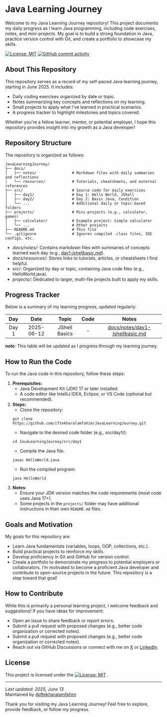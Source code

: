 # Java Learning Journey
Welcome to my Java Learning Journey repository! This project documents my daily progress as I learn Java programming, including code exercises, notes, and mini-projects. My goal is to build a strong foundation in Java, practice version control with Git, and create a portfolio to showcase my skills.  

[![License: MIT](https://img.shields.io/badge/License-MIT-yellow.svg)](LICENSE)
[![GitHub commit activity](https://img.shields.io/github/commit-activity/m/iftekharalamfahim/JavaLearningJourney)](https://github.com/iftekharalamfahim/JavaLearningJourney/commits)  
## About This Repository  
This repository serves as a record of my self-paced Java learning journey, starting in June 2025. It includes:  
- Daily coding exercises organized by date or topic.
- Notes summarizing key concepts and reflections on my learning.
- Small projects to apply what I've learned in practical scenarios.
- A progress tracker to highlight milestones and topics covered.  

Whether you're a fellow learner, mentor, or potential employer, I hope this repository provides insight into my growth as a Java developer!  

## Repository Structure
The repository is organized as follows:
```
JavaLearningJourney/
├── docs/
│   ├── notes/                # Markdown files with daily summaries and reflections
│   └── resources/            # Tutorials, cheatsheets, and external references
├── src/                      # Source code for daily exercises
│   ├── day1/                 # Day 1: Hello World, JShell
│   ├── day2/                 # Day 2: Basic Java, Condition 
│   └── ...                   # Additional daily or topic-based folders
├── projects/                 # Mini-projects (e.g., calculator, games)
│   ├── calculator/           # Example project: Simple calculator
│   └── ...                   # Other projects
├── README.md                 # This file
└── .gitignore                # Ignores compiled .class files, IDE configs, etc.
```

- *docs/notes/*: Contains markdown files with summaries of concepts learned each day (e.g., [day1-jshellbasic.md](docs/notes/day1-jshellbasic.md)).
- *docs/resources/*: Stores links to tutorials, articles, or cheatsheets I find helpful.
- *src/*: Organized by day or topic, containing Java code files (e.g., HelloWorld.java).
- *projects/*: Dedicated to larger, multi-file projects built to apply my skills.
## Progress Tracker
Below is a summary of my learning progress, updated regularly:

|  Day  |    Date    |     Topic     | Code |                              Notes                               |
|:-----:|:----------:|:-------------:|:----:|:----------------------------------------------------------------:|
| Day 1 | 2025-06-12 | JShell Basics |  -   | [docs/notes/day1-jshellbasic.md](docs/notes/day1-jshellbasic.md) |
***_note_***: This table will be updated as I progress through my learning journey.
## How to Run the Code
To run the Java code in this repository, follow these steps:
1. **Prerequisites:**
     - Java Development Kit (JDK) 17 or later installed.
     - A code editor like IntelliJ IDEA, Eclipse, or VS Code (optional but recommended).
2. **Steps:**
     - Clone the repository:
   ```shell
   git clone https://github.com/iftekharalamfahim/JavaLearningJourney.git
   ```
     - Navigate to the desired code folder (e.g., src/day1/):
   ```shell
   cd JavaLearningJourney/src/day1
   ```
     - Compile the Java file:
   ```shell
   javac HelloWorld.java
   ```
     - Run the compiled program:
   ```shell
   java HelloWorld
   ```
3. **Notes**:
   - Ensure your JDK version matches the code requirements (most code uses Java 17+).
   - Some projects in the `projects/` folder may have additional instructions in their own `README.md` files.
## Goals and Motivation
My goals for this repository are:
- Learn Java fundamentals (variables, loops, OOP, collections, etc.).
- Build practical projects to reinforce my skills.
- Develop proficiency in Git and GitHub for version control.
- Create a portfolio to demonstrate my progress to potential employers or collaborators.
  I’m motivated to become a proficient Java developer and contribute to open-source projects in the future. This repository is a step toward that goal!
## How to Contribute
While this is primarily a personal learning project, I welcome feedback and suggestions! If you have ideas for improvement:
- Open an issue to share feedback or report errors.
- Submit a pull request with proposed changes (e.g., better code organization or corrected notes).
- Submit a pull request with proposed changes (e.g., better code organization or corrected notes).
- Reach out via GitHub Discussions or connect with me on [X](https://x.com/_IftekharFahim) or [LinkedIn](https://www.linkedin.com/in/iftekharalamfahim/).
## License
  This project is licensed under the [![License: MIT](https://img.shields.io/badge/License-MIT-yellow.svg)](LICENSE) .
  ***
*Last updated: 2025, June 13*    
Maintained by [@iftekharalamfahim](https://github.com/iftekharalamfahim)  

Thank you for visiting my Java Learning Journey! Feel free to explore, provide feedback, or follow my progress.